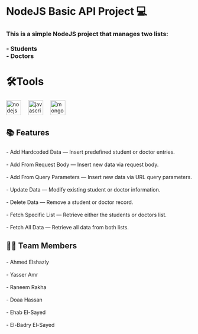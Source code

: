 <h1 align="left">NodeJS Basic API Project 💻</h1>

###

<h3 align="left">This is a simple NodeJS project that manages two lists:<br><br>- Students<br>- Doctors</h3>

###

<h1 align="left">🛠️Tools</h1>

###

<div align="left">
  <img src="https://cdn.jsdelivr.net/gh/devicons/devicon/icons/nodejs/nodejs-original.svg" height="40" alt="nodejs logo"  />
  <img width="12" />
  <img src="https://cdn.jsdelivr.net/gh/devicons/devicon/icons/javascript/javascript-original.svg" height="40" alt="javascript logo"  />
  <img width="12" />
  <img src="https://cdn.jsdelivr.net/gh/devicons/devicon/icons/mongodb/mongodb-original.svg" height="40" alt="mongodb logo"  />
</div>

###

<h2 align="left">📚 Features</h2>

###

<p align="left">- Add Hardcoded Data — Insert predefined student or doctor entries.<br><br>- Add From Request Body — Insert new data via request body.<br><br>- Add From Query Parameters — Insert new data via URL query parameters.<br><br>- Update Data — Modify existing student or doctor information.<br><br>- Delete Data — Remove a student or doctor record.<br><br>- Fetch Specific List — Retrieve either the students or doctors list.<br><br>- Fetch All Data — Retrieve all data from both lists.</p>

###

<h2 align="left">👨‍💻 Team Members</h2>

###

<p align="left">- Ahmed Elshazly<br><br>- Yasser Amr<br><br>- Raneem Rakha<br><br>- Doaa Hassan<br><br>- Ehab El-Sayed<br><br>- El-Badry El-Sayed</p>

###
